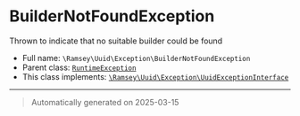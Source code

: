 
# BuilderNotFoundException

Thrown to indicate that no suitable builder could be found



* Full name: `\Ramsey\Uuid\Exception\BuilderNotFoundException`
* Parent class: [`RuntimeException`](../../../RuntimeException.md)
* This class implements:
[`\Ramsey\Uuid\Exception\UuidExceptionInterface`](./UuidExceptionInterface.md)






***
> Automatically generated on 2025-03-15

